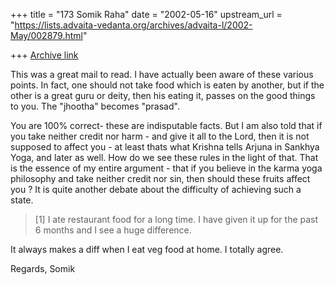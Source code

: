 +++
title = "173 Somik Raha"
date = "2002-05-16"
upstream_url = "https://lists.advaita-vedanta.org/archives/advaita-l/2002-May/002879.html"

+++
[Archive link](https://lists.advaita-vedanta.org/archives/advaita-l/2002-May/002879.html)

This was a great mail to read. I have actually been aware of these various
points. In fact, one should not take food which is eaten by another, but if
the other is a great guru or deity, then his eating it, passes on the good
things to you. The "jhootha" becomes "prasad".

You are 100% correct- these are indisputable facts. But I am also told that
if you take neither credit nor harm - and give it all to the Lord, then it
is not supposed to affect you - at least thats what Krishna tells Arjuna in
Sankhya Yoga, and later as well. How do we see these rules in the light of
that. That is the essence of my entire argument - that if you believe in the
karma yoga philosophy and take neither credit nor sin, then should these
fruits affect you ? It is quite another debate about the difficulty of
achieving such a state.

> [1]  I ate restaurant food for a long time.  I have given it up for the
past
> 6 months and I see a huge difference.

It always makes a diff when I eat veg food at home. I totally agree.

Regards,
Somik

